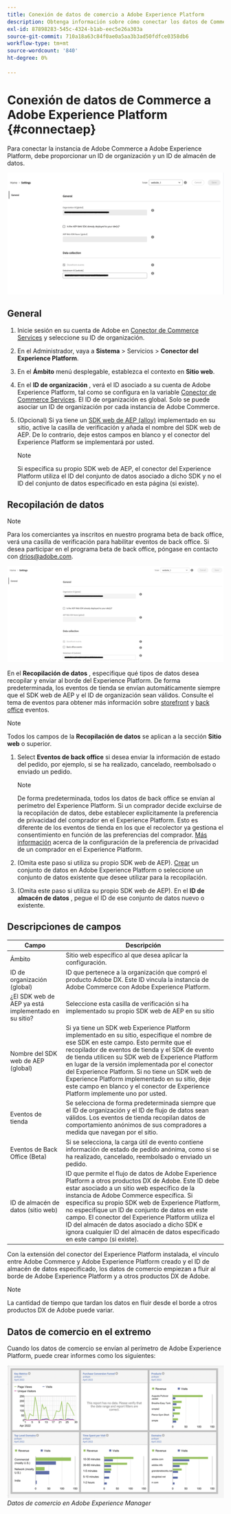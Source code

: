 ```yaml
---
title: Conexión de datos de comercio a Adobe Experience Platform
description: Obtenga información sobre cómo conectar los datos de Commerce a Adobe Experience Platform.
exl-id: 87898283-545c-4324-b1ab-eec5e26a303a
source-git-commit: 710a18a63c84f0ae0a5aa3b3ad50fdfce0358db6
workflow-type: tm+mt
source-wordcount: '840'
ht-degree: 0%

---
```


# Conexión de datos de Commerce a Adobe Experience Platform {#connectaep}

Para conectar la instancia de Adobe Commerce a Adobe Experience Platform, debe proporcionar un ID de organización y un ID de almacén de datos.

![Configuración del conector del Experience Platform](assets/epc-config-sf.png)

## General

1. Inicie sesión en su cuenta de Adobe en [Conector de Commerce Services](../landing/saas.md#organizationid) y seleccione su ID de organización.

1. En el Administrador, vaya a **Sistema** > Servicios > **Conector del Experience Platform**.

1. En el **Ámbito** menú desplegable, establezca el contexto en **Sitio web**.

1. En el **ID de organización** , verá el ID asociado a su cuenta de Adobe Experience Platform, tal como se configura en la variable [Conector de Commerce Services](../landing/saas.md#organizationid). El ID de organización es global. Solo se puede asociar un ID de organización por cada instancia de Adobe Commerce.

1. (Opcional) Si ya tiene un [SDK web de AEP (alloy)](https://experienceleague.adobe.com/docs/experience-platform/edge/home.html) implementado en su sitio, active la casilla de verificación y añada el nombre del SDK web de AEP. De lo contrario, deje estos campos en blanco y el conector del Experience Platform se implementará por usted.

   >[!NOTE]
   >
   >Si especifica su propio SDK web de AEP, el conector del Experience Platform utiliza el ID del conjunto de datos asociado a dicho SDK y no el ID del conjunto de datos especificado en esta página (si existe).

## Recopilación de datos

>[!NOTE]
>
>Para los comerciantes ya inscritos en nuestro programa beta de back office, verá una casilla de verificación para habilitar eventos de back office. Si desea participar en el programa beta de back office, póngase en contacto con [drios@adobe.com](mailto:drios@adobe.com).

![Configuración del conector del Experience Platform beta](assets/epc-config-beta.png)

En el **Recopilación de datos** , especifique qué tipos de datos desea recopilar y enviar al borde del Experience Platform. De forma predeterminada, los eventos de tienda se envían automáticamente siempre que el SDK web de AEP y el ID de organización sean válidos. Consulte el tema de eventos para obtener más información sobre [storefront](events.md#storefront-events) y [back office](events.md#beta-order-status-events) eventos.

>[!NOTE]
>
>Todos los campos de la **Recopilación de datos** se aplican a la sección **Sitio web** o superior.

1. Select **Eventos de back office** si desea enviar la información de estado del pedido, por ejemplo, si se ha realizado, cancelado, reembolsado o enviado un pedido.

   >[!NOTE]
   >
   >De forma predeterminada, todos los datos de back office se envían al perímetro del Experience Platform. Si un comprador decide excluirse de la recopilación de datos, debe establecer explícitamente la preferencia de privacidad del comprador en el Experience Platform. Esto es diferente de los eventos de tienda en los que el recolector ya gestiona el consentimiento en función de las preferencias del comprador. [Más información](https://experienceleague.adobe.com/docs/experience-platform/landing/governance-privacy-security/consent/adobe/dataset.html) acerca de la configuración de la preferencia de privacidad de un comprador en el Experience Platform.

1. (Omita este paso si utiliza su propio SDK web de AEP). [Crear](https://experienceleague.adobe.com/docs/experience-platform/edge/datastreams/configure.html#create) un conjunto de datos en Adobe Experience Platform o seleccione un conjunto de datos existente que desee utilizar para la recopilación.

1. (Omita este paso si utiliza su propio SDK web de AEP). En el **ID de almacén de datos** , pegue el ID de ese conjunto de datos nuevo o existente.

## Descripciones de campos

| Campo | Descripción |
|--- |--- |
| Ámbito | Sitio web específico al que desea aplicar la configuración. |
| ID de organización (global) | ID que pertenece a la organización que compró el producto Adobe DX. Este ID vincula la instancia de Adobe Commerce con Adobe Experience Platform. |
| ¿El SDK web de AEP ya está implementado en su sitio? | Seleccione esta casilla de verificación si ha implementado su propio SDK web de AEP en su sitio |
| Nombre del SDK web de AEP (global) | Si ya tiene un SDK web Experience Platform implementado en su sitio, especifique el nombre de ese SDK en este campo. Esto permite que el recopilador de eventos de tienda y el SDK de evento de tienda utilicen su SDK web de Experience Platform en lugar de la versión implementada por el conector del Experience Platform. Si no tiene un SDK web de Experience Platform implementado en su sitio, deje este campo en blanco y el conector de Experience Platform implemente uno por usted. |
| Eventos de tienda | Se selecciona de forma predeterminada siempre que el ID de organización y el ID de flujo de datos sean válidos. Los eventos de tienda recopilan datos de comportamiento anónimos de sus compradores a medida que navegan por el sitio. |
| Eventos de Back Office (Beta) | Si se selecciona, la carga útil de evento contiene información de estado de pedido anónima, como si se ha realizado, cancelado, reembolsado o enviado un pedido. |
| ID de almacén de datos (sitio web) | ID que permite el flujo de datos de Adobe Experience Platform a otros productos DX de Adobe. Este ID debe estar asociado a un sitio web específico de la instancia de Adobe Commerce específica. Si especifica su propio SDK web de Experience Platform, no especifique un ID de conjunto de datos en este campo. El conector del Experience Platform utiliza el ID del almacén de datos asociado a dicho SDK e ignora cualquier ID del almacén de datos especificado en este campo (si existe). |

Con la extensión del conector del Experience Platform instalada, el vínculo entre Adobe Commerce y Adobe Experience Platform creado y el ID de almacén de datos especificado, los datos de comercio empiezan a fluir al borde de Adobe Experience Platform y a otros productos DX de Adobe.

>[!NOTE]
>
> La cantidad de tiempo que tardan los datos en fluir desde el borde a otros productos DX de Adobe puede variar.

## Datos de comercio en el extremo

Cuando los datos de comercio se envían al perímetro de Adobe Experience Platform, puede crear informes como los siguientes:

![Datos de comercio en Adobe Experience Manager](assets/aem-data-1.png)
_Datos de comercio en Adobe Experience Manager_
